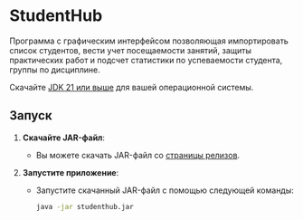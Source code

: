 # StudentHub
Программа с графическим интерфейсом позволяющая импортировать список студентов,
вести учет посещаемости занятий, защиты практических работ и подсчет статистики
по успеваемости студента, группы по дисциплине.

Скачайте [JDK 21 или выше](http://jdk.java.net/) для вашей операционной системы.

## Запуск
1. **Скачайте JAR-файл**:
    - Вы можете скачать JAR-файл со [страницы релизов](https://github.com/rakhmanov-aybulat/studenthub/releases).

2. **Запустите приложение**:
    - Запустите скачанный JAR-файл с помощью следующей команды:
      ```sh
      java -jar studenthub.jar
      ```
